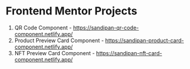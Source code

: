 # Frontend Mentor Projects

1. QR Code Component - https://sandipan-qr-code-component.netlify.app/
2. Product Preview Card Component - https://sandipan-product-card-component.netlify.app/
3. NFT Preview Card Component - https://sandipan-nft-card-component.netlify.app/
